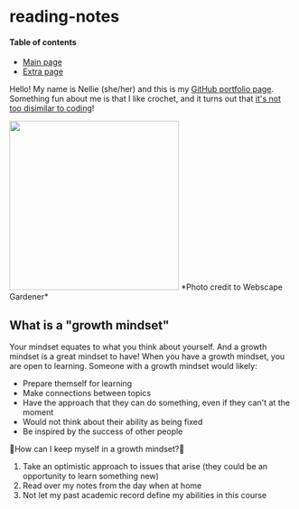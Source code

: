 # reading-notes

#### Table of contents
- [Main page](https://nellie-allsop.github.io/reading-notes)
- [Extra page](https://nellie-allsop.github.io/reading-notes/extra-fun)

Hello! My name is Nellie (she/her) and this is my [GitHub portfolio page](https://github.com/nellie-allsop). Something fun about me is that I like crochet, and it turns out that [it's not too disimilar to coding](https://webscapegardener.co.uk/why-coding-like-crochet/)!

<img src="https://webscapegardener.co.uk/wordpress/wp-content/uploads/code-or-crochet.jpg" width="300" height="300"> 
*Photo credit to Webscape Gardener*

## What is a "growth mindset"
Your mindset equates to what you think about yourself. And a growth mindset is a great mindset to have! When you have a growth mindset, you are open to learning. Someone with a growth mindset would likely:
- Prepare themself for learning
- Make connections between topics
- Have the approach that they can do something, even if they can't at the moment
- Would not think about their ability as being fixed
- Be inspired by the success of other people

🌟How can I keep myself in a growth mindset?🌟

1. Take an optimistic approach to issues that arise (they could be an opportunity to learn something new)
2. Read over my notes from the day when at home
3. Not let my past academic record define my abilities in this course
